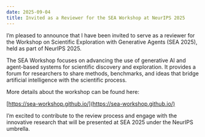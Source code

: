 ```yaml
---
date: 2025-09-04
title: Invited as a Reviewer for the SEA Workshop at NeurIPS 2025
---
```


I’m pleased to announce that I have been invited to serve as a reviewer for the Workshop on Scientific Exploration with Generative Agents (SEA 2025), held as part of NeurIPS 2025.

The SEA Workshop focuses on advancing the use of generative AI and agent-based systems for scientific discovery and exploration. It provides a forum for researchers to share methods, benchmarks, and ideas that bridge artificial intelligence with the scientific process.

More details about the workshop can be found here:

[https://sea-workshop.github.io/](https://sea-workshop.github.io/)

I’m excited to contribute to the review process and engage with the innovative research that will be presented at SEA 2025 under the NeurIPS umbrella.